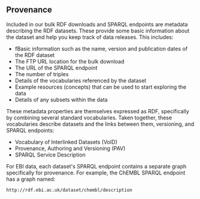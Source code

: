 ## Provenance <a name="Provenance"></a>
Included in our bulk RDF downloads and SPARQL endpoints are metadata describing the RDF datasets. These provide some basic information about the dataset and help you keep track of data releases. This includes:

* fBasic information such as the name, version and publication dates of the RDF dataset
* The FTP URL location for the bulk download
* The URL of the SPARQL endpoint
* The number of triples
* Details of the vocabularies referenced by the dataset
* Example resources (concepts) that can be used to start exploring the data
* Details of any subsets within the data

These metadata properties are themselves expressed as RDF, specifically by combining several standard vocabularies. Taken together, these vocabularies describe datasets and the links between them, versioning, and SPARQL endpoints:

* Vocabulary of Interlinked Datasets (VoID)
* Provenance, Authoring and Versioning (PAV)
* SPARQL Service Description

For EBI data, each dataset's SPARQL endpoint contains a separate graph specifically for provenance. For example, the ChEMBL SPARQL endpoint has a graph named:

```
http://rdf.ebi.ac.uk/dataset/chembl/description
```
